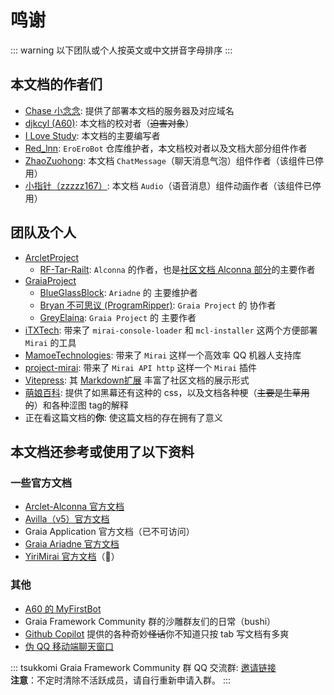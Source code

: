 # 鸣谢

::: warning
以下团队或个人按英文或中文拼音字母排序
:::

## 本文档的作者们

- [Chase 小念念](https://github.com/Little-LinNian): 提供了部署本文档的服务器及对应域名
- [djkcyl (A60)](https://github.com/djkcyl): 本文档的校对者（~~迫害对象~~）
- [I Love Study](https://github.com/I-love-study): 本文档的主要编写者
- [Red_lnn](https://github.com/Redlnn): `EroEroBot` 仓库维护者，本文档校对者以及文档大部分组件作者
- [ZhaoZuohong](https://github.com/ZhaoZuohong): 本文档 `ChatMessage`（聊天消息气泡）组件作者（该组件已停用）
- [小指针（zzzzz167）](https://github.com/zzzzz167): 本文档 `Audio`（语音消息）组件动画作者（该组件已停用）

## 团队及个人

- [ArcletProject](https://github.com/ArcletProject)
  - [RF-Tar-Railt](https://github.com/RF-Tar-Railt): `Alconna` 的作者，也是[社区文档 Alconna 部分](/guide/message_parser/alconna.md)的主要作者
- [GraiaProject](https://github.com/GraiaProject)
  - [BlueGlassBlock](https://github.com/BlueGlassBlock): `Ariadne` 的 主要维护者
  - [Bryan 不可思议 (ProgramRipper)](https://github.com/ProgramRipper): `Graia Project` 的 协作者
  - [GreyElaina](https://github.com/GreyElaina): `Graia Project` 的 主要作者
- [iTXTech](https://github.com/iTXTech): 带来了 `mirai-console-loader` 和 `mcl-installer` 这两个方便部署 `Mirai` 的工具
- [MamoeTechnologies](https://github.com/mamoe): 带来了 `Mirai` 这样一个高效率 QQ 机器人支持库
- [project-mirai](https://github.com/project-mirai): 带来了 `Mirai API http` 这样一个 `Mirai` 插件
- [Vitepress](https://github.com/vuejs/vitepress): 其 [Markdown扩展](https://vitepress.dev/guide/markdown) 丰富了社区文档的展示形式
- [萌娘百科](https://zh.moegirl.org.cn/Mainpage): 提供了如<Curtain>黑幕</Curtain>还有<RubyCurtain up="RubyH">这种</RubyCurtain>的 css，以及文档各种梗（~~主要是生草用的~~）<Curtain>和各种涩图 tag</Curtain>的解释
- 正在看这篇文档的**你**: 使这篇文档的存在拥有了意义

## 本文档还参考或使用了以下资料

### 一些官方文档

- [Arclet-Alconna 官方文档](https://arcletproject.github.io/docs/alconna/tutorial/)
- [Avilla（v5）官方文档](https://autumn-psi.vercel.app)
- Graia Application 官方文档（已不可访问）
- [Graia Ariadne 官方文档](https://graia.readthedocs.io/ariadne)
- [YiriMirai 官方文档](https://yiri-mirai.wybxc.cc/docs/intro)（:herb:）

### 其他

- [A60 的 MyFirstBot](https://github.com/djkcyl/myfirstbot)
- Graia Framework Community 群的沙雕群友们的日常（bushi）
- [Github Copilot](https://copilot.github.com) 提供的各种奇妙~~怪话~~<Curtain>你不知道只按 tab 写文档有多爽</Curtain>
- [伪 QQ 移动端聊天窗口](https://github.com/Redlnn/Fake-QQ-Chat-Window)

::: tsukkomi Graia Framework Community 群
QQ 交流群: [邀请链接](https://jq.qq.com/?_wv=1027&k=VXp6plBD)  
**注意**：不定时清除不活跃成员，请自行重新申请入群。
:::
